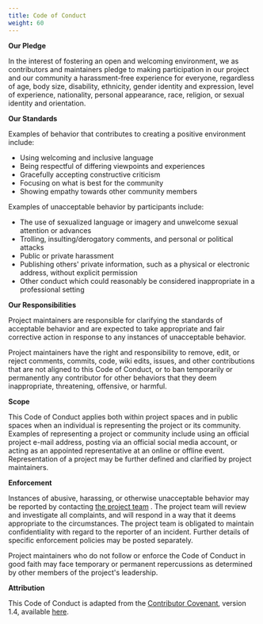 ```yaml
---
title: Code of Conduct
weight: 60
---
```


**Our Pledge**

In the interest of fostering an open and welcoming environment, we as
contributors and maintainers pledge to making participation in our
project and our community a harassment-free experience for everyone,
regardless of age, body size, disability, ethnicity, gender identity and
expression, level of experience, nationality, personal appearance, race,
religion, or sexual identity and orientation.

**Our Standards**

Examples of behavior that contributes to creating a positive environment
include:

-   Using welcoming and inclusive language
-   Being respectful of differing viewpoints and experiences
-   Gracefully accepting constructive criticism
-   Focusing on what is best for the community
-   Showing empathy towards other community members

Examples of unacceptable behavior by participants include:

-   The use of sexualized language or imagery and unwelcome sexual
    attention or advances
-   Trolling, insulting/derogatory comments, and personal or political
    attacks
-   Public or private harassment
-   Publishing others\' private information, such as a physical or
    electronic address, without explicit permission
-   Other conduct which could reasonably be considered inappropriate in
    a professional setting

**Our Responsibilities**

Project maintainers are responsible for clarifying the standards of
acceptable behavior and are expected to take appropriate and fair
corrective action in response to any instances of unacceptable behavior.

Project maintainers have the right and responsibility to remove, edit,
or reject comments, commits, code, wiki edits, issues, and other
contributions that are not aligned to this Code of Conduct, or to ban
temporarily or permanently any contributor for other behaviors that they
deem inappropriate, threatening, offensive, or harmful.

**Scope**

This Code of Conduct applies both within project spaces and in public
spaces when an individual is representing the project or its community.
Examples of representing a project or community include using an
official project e-mail address, posting via an official social media
account, or acting as an appointed representative at an online or
offline event. Representation of a project may be further defined and
clarified by project maintainers.

**Enforcement**

Instances of abusive, harassing, or otherwise unacceptable behavior may
be reported by contacting [the project
team](https://github.com/angreal/angreal/issues) . The project
team will review and investigate all complaints, and will respond in a
way that it deems appropriate to the circumstances. The project team is
obligated to maintain confidentiality with regard to the reporter of an
incident. Further details of specific enforcement policies may be posted
separately.

Project maintainers who do not follow or enforce the Code of Conduct in
good faith may face temporary or permanent repercussions as determined
by other members of the project\'s leadership.

**Attribution**

This Code of Conduct is adapted from the [Contributor
Covenant](http://contributor-covenant.org), version 1.4, available
[here](http://contributor-covenant.org/version/1/4/).
